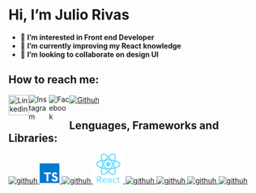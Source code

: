 # Hi, I’m Julio Rivas
- 👀 **I’m interested in Front end Developer**
- 🌱 **I’m currently improving my React knowledge**
- 💞️ **I’m looking to collaborate on design UI**


## How to reach me:
<a href="https://www.linkedin.com/in/julio-rivas-frontend" target="_blank">
  <img align="left" width="40" height="40" title="Linkedin" src="https://raw.githubusercontent.com/rahuldkjain/github-profile-readme-generator/master/src/images/icons/Social/linked-in-alt.svg"/>
</a>
<a href="https://www.instagram.com/julio_rivas17" target="_blank">
  <img align="left" width="40" heigth="40" title="Instagram" src="https://eltallerdehector.com/wp-content/uploads/2022/06/cd939-logo-instagram-png.png"/>
</a>
<a href="https://www.facebook.com/juliorivasz" target="_blank">
  <img align="left" width="40" heigth="40" title="Facebook" src="https://upload.wikimedia.org/wikipedia/commons/thumb/0/05/Facebook_Logo_%282019%29.png/768px-Facebook_Logo_%282019%29.png"/>
</a>
<a href="https://github.com/Juliorivasz" target="_blank">
  <img align="center" width="40" heigth="40" title="Githuh" src="https://assets.ifttt.com/images/channels/2107379463/icons/monochrome_large.png"/>
</a>


## Lenguages, Frameworks and Libraries: 
<a href="https://developer.mozilla.org/es/docs/Web/JavaScript" target="_blank">
  <img width="60" heigth="60" title="githuh" src="https://www.freepnglogos.com/uploads/javascript-png/javascript-logo-transparent-logo-javascript-images-3.png"/>
</a>
<a href="https://www.typescriptlang.org/" target="_blank">
  <img width="40" heigth="40" title="githuh" src="https://raw.githubusercontent.com/devicons/devicon/master/icons/typescript/typescript-original.svg"/>
</a>
<a href="https://www.w3schools.com/java/" target="_blank">
  <img width="60" heigth="60" title="githuh" src="https://anthoncode.com/wp-content/uploads/2019/01/java-logo-png.png"/>
</a>
<a href="https://reactjs.org/" target="_blank">
  <img width="60" heigth="60" title="React" src="https://raw.githubusercontent.com/devicons/devicon/master/icons/react/react-original-wordmark.svg"/>
</a>
<a href="https://angular.io/" target="_blank">
  <img width="40" heigth="40" title="githuh" src="https://angular.io/assets/images/logos/angular/angular.png"/>
</a>
<a href="https://spring.io/projects/spring-boot" target="_blank">
  <img width="40" heigth="40" title="githuh" src="https://pbs.twimg.com/profile_images/1235868806079057921/fTL08u_H_400x400.png"/>
</a>
<a href="https://www.w3schools.com/nodejs/nodejs_intro.asp" target="_blank">
  <img width="40" heigth="40" title="githuh" src="https://www.pngfind.com/pngs/m/683-6833893_node-js-logo-png-transparent-png.png"/>
</a>
<a href="https://developer.mozilla.org/es/docs/Learn/Server-side/Express_Nodejs/Introduction" target="_blank">
  <img width="40" heigth="40" title="githuh" src="https://w7.pngwing.com/pngs/1006/374/png-transparent-web-development-node-js-socket-io-javascript-network-socket-modernization-miscellaneous-logo-web-application.png"/>
</a>



<!---
Juliorivasz/Juliorivasz is a ✨ special ✨ repository because its `README.md` (this file) appears on your GitHub profile.
You can click the Preview link to take a look at your changes.
--->
